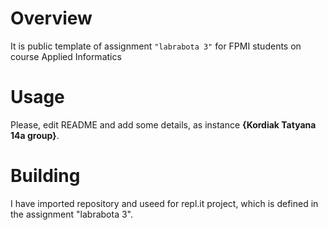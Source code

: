 # Overview

It is public template of assignment `"labrabota 3"` for FPMI students on course Applied Informatics

# Usage

Please, edit README and add some details, as instance **{Kordiak Tatyana 14a group}**.

# Building

I have imported repository and useed for repl.it project, which is defined in the assignment "labrabota 3".
